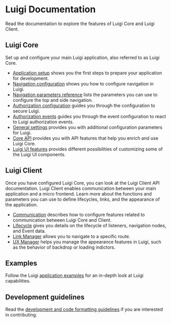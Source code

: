 # Luigi Documentation

Read the documentation to explore the features of Luigi Core and Luigi Client.

## Luigi Core

Set up and configure your main Luigi application, also referred to as Luigi Core. 

* [Application setup](application-setup.md) shows you the first steps to prepare your application for development.
* [Navigation configuration](navigation-configuration.md) shows you how to configure navigation in Luigi.
* [Navigation parameters reference](navigation-parameters-reference.md) lists the parameters you can use to configure the top and side navigation.
* [Authorization configuration](authorization-configuration.md) guides you through the configuration to secure Luigi.
* [Authorization events](authorization-events.md) guides you through the event configuration to react to Luigi authorization events.
* [General settings](general-settings.md) provides you with additional configuration parameters for Luigi.
* [Core API](luigi-core-api.md) provides you with API features that help you enrich and use Luigi Core.
* [Luigi UI features](luigi-ux-features.md) provides different possibilities of customizing some of the Luigi UI components.


## Luigi Client

Once you have configured Luigi Core, you can look at the Luigi Client API documentation. Luigi Client enables communication between your main application and a micro frontend. Learn more about the functions and parameters you can use to define lifecycles, links, and the appearance of the application.

* [Communication](communication.md) describes how to configure features related to communication between Luigi Core and Client.
* [Lifecycle](luigi-client-api.md#lifecycle) gives you details on the lifecycle of listeners, navigation nodes, and Event data.
* [Link Manager](luigi-client-api.md#linkmanager) allows you to navigate to a specific route. 
* [UX Manager](luigi-client-api.md#uxmanager) helps you manage the appearance features in Luigi, such as the behavior of backdrop or loading indictors.

## Examples

Follow the Luigi [application examples](core/examples) for an in-depth look at Luigi capabilities. 

## Development guidelines

Read the [development and code formatting guidelines](https://github.com/SAP/luigi#development) if you are interested in contributing.

